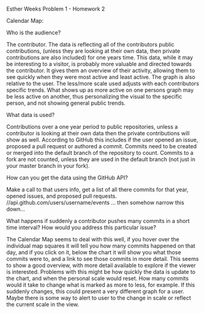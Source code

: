Esther Weeks Problem 1 - Homework 2

Calendar Map:

Who is the audience?

The contributor. The data is reflecting all of the contributors public contributions, 
(unless they are looking at their own data, then private contributions are also included)
for one years time. This data, while it may be interesting to a visitor, is probably more
valuable and directed towards the contributor. It gives them an overview of their
activity, allowing them to see quickly when they were most active and least active. The 
graph is also relative to the user. The less/more scale used adjusts with each contributors 
specific trends. What shows up as more active on one persons graph may be less active on 
another, thus personalizing the visual to the specific person, and not showing general 
public trends. 

What data is used?

Contributions over a one year period to public repositories, unless a contributor is 
looking at their own data then the private contributions will show as well. According to
GitHub this includes if the user opened an issue, proposed a pull request or authored a 
commit. Commits need to be created or merged into the default branch of the repository to 
count.  Commits to a fork are not counted, unless they are used in the default branch (not
just in your master branch in your fork). 

How can you get the data using the GitHub API?

Make a call to that users info, get a list of all there commits for that year, opened issues,
and proposed pull requests.  //api.github.com/users/username/events ... then somehow narrow 
this down... 

What happens if suddenly a contributor pushes many commits in a short time interval? 
How would you address this particular issue?

The Calendar Map seems to deal with this well, if you hover over the individual map squares
it will tell you how many commits happened on that day, and if you click on it, below the 
chart it will show you what those commits were to, and a link to see those commits in more
detail. This seems to show a good overview, with more detail available to explore if the 
viewer is interested. Problems with this might be how quickly the data is update to the chart,
and when the personal scale would reset. How many commits would it take to change what is 
marked as more to less, for example. If this suddenly changes, this could present a very 
different graph for a user. Maybe there is some way to alert to user to the change in scale or
reflect the current scale in the view. 

